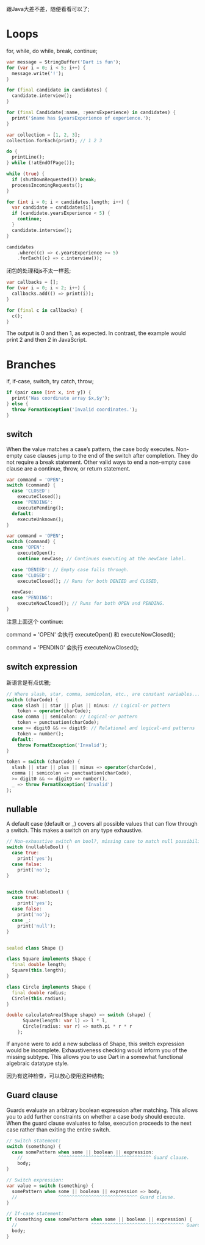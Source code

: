 跟Java大差不差，随便看看可以了;

# Loops

for, while, do while, break, continue;

```dart
var message = StringBuffer('Dart is fun');
for (var i = 0; i < 5; i++) {
  message.write('!');
}

for (final candidate in candidates) {
  candidate.interview();
}

for (final Candidate(:name, :yearsExperience) in candidates) {
  print('$name has $yearsExperience of experience.');
}

var collection = [1, 2, 3];
collection.forEach(print); // 1 2 3

do {
  printLine();
} while (!atEndOfPage());

while (true) {
  if (shutDownRequested()) break;
  processIncomingRequests();
}

for (int i = 0; i < candidates.length; i++) {
  var candidate = candidates[i];
  if (candidate.yearsExperience < 5) {
    continue;
  }
  candidate.interview();
}

candidates
    .where((c) => c.yearsExperience >= 5)
    .forEach((c) => c.interview());
```

闭包的处理和js不太一样惹;

```dart
var callbacks = [];
for (var i = 0; i < 2; i++) {
  callbacks.add(() => print(i));
}

for (final c in callbacks) {
  c();
}
```

The output is 0 and then 1, as expected. In contrast, the example would print 2 and then 2 in JavaScript.

# Branches

if, if-case, switch, try catch, throw;

```dart
if (pair case [int x, int y]) {
  print('Was coordinate array $x,$y');
} else {
  throw FormatException('Invalid coordinates.');
}
```

## switch

When the value matches a case’s pattern, the case body executes. Non-empty case clauses jump to the end of the switch after completion. They do not require a break statement. Other valid ways to end a non-empty case clause are a continue, throw, or return statement.

```dart
var command = 'OPEN';
switch (command) {
  case 'CLOSED':
    executeClosed();
  case 'PENDING':
    executePending();
  default:
    executeUnknown();
}

var command = 'OPEN';
switch (command) {
  case 'OPEN':
    executeOpen();
    continue newCase; // Continues executing at the newCase label.

  case 'DENIED': // Empty case falls through.
  case 'CLOSED':
    executeClosed(); // Runs for both DENIED and CLOSED,

  newCase:
  case 'PENDING':
    executeNowClosed(); // Runs for both OPEN and PENDING.
}
```

注意上面这个 continue:

command = 'OPEN' 会执行 executeOpen() 和  executeNowClosed();

command = 'PENDING' 会执行 executeNowClosed();

## switch expression

新语言是有点优雅;

```dart
// Where slash, star, comma, semicolon, etc., are constant variables...
switch (charCode) {
  case slash || star || plus || minus: // Logical-or pattern
    token = operator(charCode);
  case comma || semicolon: // Logical-or pattern
    token = punctuation(charCode);
  case >= digit0 && <= digit9: // Relational and logical-and patterns
    token = number();
  default:
    throw FormatException('Invalid');
}

token = switch (charCode) {
  slash || star || plus || minus => operator(charCode),
  comma || semicolon => punctuation(charCode),
  >= digit0 && <= digit9 => number(),
  _ => throw FormatException('Invalid')
};
```

## nullable

A default case \(default or \_\) covers all possible values that can flow through a switch. This makes a switch on any type exhaustive.

```dart
// Non-exhaustive switch on bool?, missing case to match null possibility:
switch (nullableBool) {
  case true:
    print('yes');
  case false:
    print('no');
}


switch (nullableBool) {
  case true:
    print('yes');
  case false:
    print('no');
  case _:
    print('null');
}


sealed class Shape {}

class Square implements Shape {
  final double length;
  Square(this.length);
}

class Circle implements Shape {
  final double radius;
  Circle(this.radius);
}

double calculateArea(Shape shape) => switch (shape) {
      Square(length: var l) => l * l,
      Circle(radius: var r) => math.pi * r * r
    };
```

If anyone were to add a new subclass of Shape, this switch expression would be incomplete. Exhaustiveness checking would inform you of the missing subtype. This allows you to use Dart in a somewhat functional algebraic datatype style.

因为有这种检查，可以放心使用这种结构;

## Guard clause

Guards evaluate an arbitrary boolean expression after matching. This allows you to add further constraints on whether a case body should execute. When the guard clause evaluates to false, execution proceeds to the next case rather than exiting the entire switch.

```dart
// Switch statement:
switch (something) {
  case somePattern when some || boolean || expression:
    //             ^^^^^^^^^^^^^^^^^^^^^^^^^^^^^^^^^^ Guard clause.
    body;
}

// Switch expression:
var value = switch (something) {
  somePattern when some || boolean || expression => body,
  //               ^^^^^^^^^^^^^^^^^^^^^^^^^^^^^ Guard clause.
}

// If-case statement:
if (something case somePattern when some || boolean || expression) {
  //                           ^^^^^^^^^^^^^^^^^^^^^^^^^^^^^^^^^^ Guard clause.
  body;
}
```